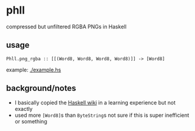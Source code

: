 # phll
compressed but unfiltered RGBA PNGs in Haskell

## usage
```
Phll.png_rgba :: [[(Word8, Word8, Word8, Word8)]] -> [Word8]
```
example: [./example.hs](https://github.com/hywn/phll/blob/master/example.hs)

## background/notes
- I basically copied the [Haskell wiki](https://web.archive.org/web/20200818184851/https://wiki.haskell.org/Library/PNG) in a learning experience but not exactly
- used more `[Word8]`s than `ByteString`s not sure if this is super inefficient or something